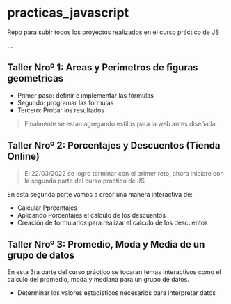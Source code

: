 # practicas_javascript
Repo para subir todos los proyectos realizados en el curso práctico de JS

...
## Taller Nroº 1: Areas y Perimetros de figuras geometricas

- Primer paso: definir e implementar las fórmulas
- Segundo: programar las formulas
- Tercero: Probar los resultados

> Finalmente se estan agregando estilos para la web antes diseñada
## Taller Nroº 2: Porcentajes y Descuentos (Tienda Online)

> El 22/03/2022 se logro terminar con el primer reto, ahora iniciare con la segunda parte del curso práctico de JS

En esta segunda parte vamos a crear una manera interactiva de:

- Calcular Pprcentajes
- Aplicando Porcentajes el calculo de los descuentos
- Creación de formularios para realizar el calculo de los descuentos

## Taller Nroº 3: Promedio, Moda y Media de un grupo de datos

En esta 3ra parte del curso práctico se tocaran temas interactivos como el calculo del promedio, moda y mediana para un grupo de datos.

- Determinar los valores estadisticos necesarios para interpretar datos 